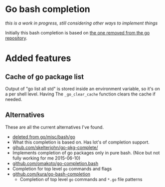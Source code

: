 # Go bash completion

*this is a work in progress, still considering other ways to implement things*

Initially this bash completion is based on [the one removed from the go repository](https://codereview.appspot.com/105470043/patch/40001/50002).

# Added features

## Cache of go package list

Output of "go list all std" is stored inside an environment variable, so it's
on a per shell level. Having The `_go_clear_cache` function clears the cache if
needed.

## Alternatives

These are all the current alternatives I've found.

* [deleted from go/misc/bash/go](https://codereview.appspot.com/105470043/patch/40001/50002)
 * What this completion is based on. Has lot's of completion support.
* [gihub.com/skelterjohn/go-pkg-complete/](https://github.com/skelterjohn/go-pkg-complete/blob/master/go-pkg-complete.bash.inc)
 * Implements completion of go packages only in pure bash. (Nice but not fully working for me 2015-06-10)
* [github.com/omakoto/go-completion.bash](https://github.com/omakoto/go-completion.bash/blob/master/go-completion.bash)
 * Completion for top level `go` commands and flags
* [github.com/kura/go-bash-completion](https://github.com/kura/go-bash-completion/blob/master/etc/bash_completion.d/go)
  * Completion of top level `go` commands and `*.go` file patterns

